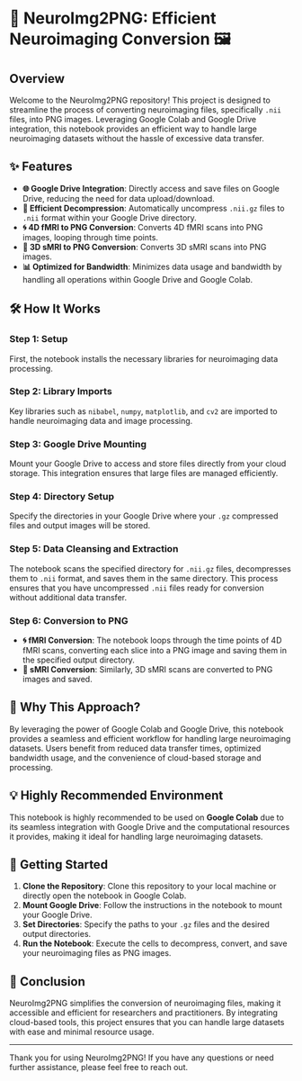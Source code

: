 # 🧠 NeuroImg2PNG: Efficient Neuroimaging Conversion 🖼️

## Overview

Welcome to the NeuroImg2PNG repository! This project is designed to streamline the process of converting neuroimaging files, specifically `.nii` files, into PNG images. Leveraging Google Colab and Google Drive integration, this notebook provides an efficient way to handle large neuroimaging datasets without the hassle of excessive data transfer.

## ✨ Features

- **🌐 Google Drive Integration**: Directly access and save files on Google Drive, reducing the need for data upload/download.
- **🚀 Efficient Decompression**: Automatically uncompress `.nii.gz` files to `.nii` format within your Google Drive directory.
- **🌀 4D fMRI to PNG Conversion**: Converts 4D fMRI scans into PNG images, looping through time points.
- **📸 3D sMRI to PNG Conversion**: Converts 3D sMRI scans into PNG images.
- **📊 Optimized for Bandwidth**: Minimizes data usage and bandwidth by handling all operations within Google Drive and Google Colab.

## 🛠️ How It Works

### Step 1: Setup
First, the notebook installs the necessary libraries for neuroimaging data processing.

### Step 2: Library Imports
Key libraries such as `nibabel`, `numpy`, `matplotlib`, and `cv2` are imported to handle neuroimaging data and image processing.

### Step 3: Google Drive Mounting
Mount your Google Drive to access and store files directly from your cloud storage. This integration ensures that large files are managed efficiently.

### Step 4: Directory Setup
Specify the directories in your Google Drive where your `.gz` compressed files and output images will be stored.

### Step 5: Data Cleansing and Extraction
The notebook scans the specified directory for `.nii.gz` files, decompresses them to `.nii` format, and saves them in the same directory. This process ensures that you have uncompressed `.nii` files ready for conversion without additional data transfer.

### Step 6: Conversion to PNG
- **🌀 fMRI Conversion**: The notebook loops through the time points of 4D fMRI scans, converting each slice into a PNG image and saving them in the specified output directory.
- **📸 sMRI Conversion**: Similarly, 3D sMRI scans are converted to PNG images and saved.

## 🌟 Why This Approach?

By leveraging the power of Google Colab and Google Drive, this notebook provides a seamless and efficient workflow for handling large neuroimaging datasets. Users benefit from reduced data transfer times, optimized bandwidth usage, and the convenience of cloud-based storage and processing.

## 💡 Highly Recommended Environment

This notebook is highly recommended to be used on **Google Colab** due to its seamless integration with Google Drive and the computational resources it provides, making it ideal for handling large neuroimaging datasets.

## 🚀 Getting Started

1. **Clone the Repository**: Clone this repository to your local machine or directly open the notebook in Google Colab.
2. **Mount Google Drive**: Follow the instructions in the notebook to mount your Google Drive.
3. **Set Directories**: Specify the paths to your `.gz` files and the desired output directories.
4. **Run the Notebook**: Execute the cells to decompress, convert, and save your neuroimaging files as PNG images.

## 🎉 Conclusion

NeuroImg2PNG simplifies the conversion of neuroimaging files, making it accessible and efficient for researchers and practitioners. By integrating cloud-based tools, this project ensures that you can handle large datasets with ease and minimal resource usage.

---

Thank you for using NeuroImg2PNG! If you have any questions or need further assistance, please feel free to reach out.
